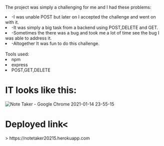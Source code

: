 The project was simply a challenging for me and I had these problems:
<li>-I was unable POST but later on I accepted the challenge and went on with it.</li>
<li>-It was simply a big task from a backend using POST,DELETE and GET.</li>
<li>-Sometimes the there was a bug and took me a lot of time see the bug I was able to address it.</li>
<li>-Altogether It was fun to do this challenge.</li>
<br>
Tools used:
<li>npm</li>
<li>express</li>
<li>POST,GET,DELETE</li>
<h1> IT looks like this: </h1>

![Note Taker - Google Chrome 2021-01-14 23-55-15](https://user-images.githubusercontent.com/71658001/104697893-4ae50080-56c5-11eb-8ef5-90ceb11dfff7.gif)
<h1>Deployed link<</h1>>
 https://notetaker20215.herokuapp.com